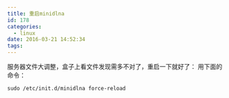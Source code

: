 ```yaml
---
title: 重启minidlna
id: 178
categories:
  - linux
date: 2016-03-21 14:52:34
tags:
---
```


服务器文件大调整，盒子上看文件发现需多不对了，重启一下就好了：
用下面的命令：

    sudo /etc/init.d/minidlna force-reload 
    